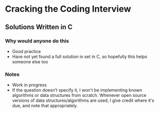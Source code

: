 # Cracking the Coding Interview
## Solutions Written in C

### Why would anyone do this
- Good practice
- Have not yet found a full solution in set in C, so hopefully this helps someone else too

### Notes
- Work in progress
- If the question doesn't specify it, I won't be implementing known algorithms or data structures from scratch. Whenever open source versions of data structures/algorithms are used, I give credit where it's due, and note that appropriately.
